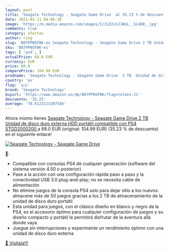 ```yaml
---
layout: post
title: 'Seagate Technology - Seagate Game Drive  al 35.23 % de descuento'
date: 2021-03-11 04:06:38
image: 'https://m.media-amazon.com/images/I/313IsSJJWoL._SL400_.jpg'
comments: true
category: ofertas
author: ring
slug: 'B07PPNSFBK-es Seagate Technology - Seagate Game Drive 2 TB Unidad de...'
sku: 'B07PPNSFBK-es'
tags: [ 'ps4', ]
actualPrice: 68.0 EUR
currency: EUR
price: 68.0
comparePrice: 104.99 EUR
prodname: 'Seagate Technology - Seagate Game Drive  2 TB  Unidad de disco duro externa  HDD portátil  compatible con PS4  STGD2000200 '
country: 'es'
flag: '🇪🇸'
brand: 'Seagate Technology'
buyurl: 'https://www.amazon.es/dp/B07PPNSFBK/?tag=tolees-21'
descuento: '35.23'
average: '78.6123113207546'
---
```


Ahora mismo tienes [Seagate Technology - Seagate Game Drive  2 TB  Unidad de disco duro externa  HDD portátil  compatible con PS4  STGD2000200 ](https://www.amazon.es/dp/B07PPNSFBK/?tag=tolees-21) a 68.0 EUR (original: 104.99 EUR) (35.23 %  de descuento) en el siguiente enlace!

[![Seagate Technology - Seagate Game Drive ](https://m.media-amazon.com/images/I/313IsSJJWoL._SL400_.jpg)](https://www.amazon.es/dp/B07PPNSFBK/?tag=tolees-21)

🔎:

- Compatible con consolas PS4 de cualquier generación (software del sistema versión 4.50 o posterior)
- Pase a la acción con una configuración rápida paso a paso y la conectividad USB 3.0 plug-and-play; no se necesita cable de alimentación
- No elimine juegos de la consola PS4 solo para dejar sitio a los nuevos: almacene más de 50 juegos gracias a los 2 TB de almacenamiento de la unidad de disco duro portátil
- Esta unidad para juegos, con el clásico diseño en blanco y negro de la PS4, es el accesorio óptimo para cualquier configuración de juegos y su diseño compacto y portátil le permitirá disfrutar de la aventura allá donde vaya
- Juegue sin interrupciones y experimente un rendimiento óptimo con una unidad de disco duro externa

[🛒 Visítala!!!](https://www.amazon.es/dp/B07PPNSFBK/?tag=tolees-21)
